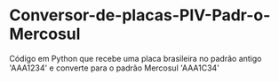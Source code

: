 # Conversor-de-placas-PIV-Padr-o-Mercosul
Código em Python que recebe uma placa brasileira no padrão antigo 'AAA1234' e converte para o padrão Mercosul 'AAA1C34'
